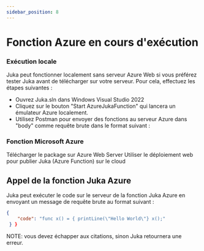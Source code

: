 ```yaml
---
sidebar_position: 8
---
```


# Fonction Azure en cours d'exécution

### Exécution locale
Juka peut fonctionner localement sans serveur Azure Web si vous préférez tester Juka avant de télécharger sur votre serveur. Pour cela, effectuez les étapes suivantes :
- Ouvrez Juka.sln dans Windows Visual Studio 2022
- Cliquez sur le bouton "Start AzureJukaFunction" qui lancera un émulateur Azure localement.
- Utilisez Postman pour envoyer des fonctions au serveur Azure dans "body" comme requête brute dans le format suivant :


### Fonction Microsoft Azure
Télécharger le package sur Azure Web Server Utiliser le déploiement web pour publier Juka (Azure Function) sur le cloud

## Appel de la fonction Juka Azure

Juka peut exécuter le code sur le serveur de la fonction Juka Azure en envoyant un message de requête brute au format suivant :

```json
{
    "code": "func x() = { printLine(\"Hello World\"} x();"
 } }
```

NOTE: vous devez échapper aux citations, sinon Juka retournera une erreur.